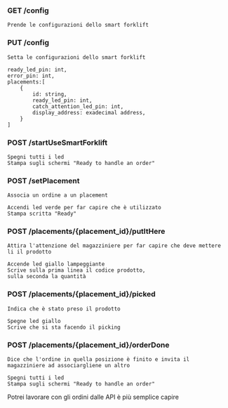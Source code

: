 ### GET /config
    Prende le configurazioni dello smart forklift

### PUT /config
    Setta le configurazioni dello smart forklift

```
ready_led_pin: int,
error_pin: int,
placements:[
    {
        id: string,
        ready_led_pin: int,
        catch_attention_led_pin: int,
        display_address: exadecimal address, 
    }
]
```

### POST /startUseSmartForklift
    Spegni tutti i led
    Stampa sugli schermi "Ready to handle an order"

### POST /setPlacement
    Associa un ordine a un placement
    
    Accendi led verde per far capire che è utilizzato
    Stampa scritta "Ready"

### POST /placements/{placement_id}/putItHere
    Attira l'attenzione del magazziniere per far capire che deve mettere li il prodotto

    Accende led giallo lampeggiante
    Scrive sulla prima linea il codice prodotto,
    sulla seconda la quantità

### POST /placements/{placement_id}/picked
    Indica che è stato preso il prodotto

    Spegne led giallo 
    Scrive che si sta facendo il picking


### POST /placements/{placement_id}/orderDone
    Dice che l'ordine in quella posizione è finito e invita il magazziniere ad associargliene un altro

    Spegni tutti i led
    Stampa sugli schermi "Ready to handle an order"

Potrei lavorare con gli ordini dalle API è più semplice capire